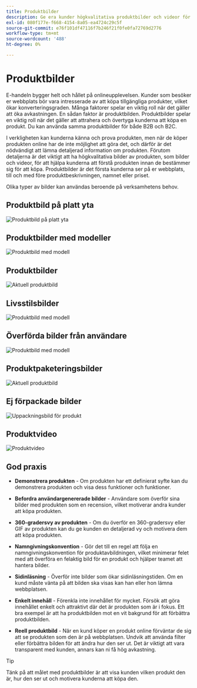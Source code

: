 ```yaml
---
title: Produktbilder
description: Ge era kunder högkvalitativa produktbilder och videor för att öka konverteringsgraden.
exl-id: 080f177e-f668-4154-8a05-ea4724c29c5f
source-git-commit: e76f101df47116f7b246f21f0fe0fa72769d2776
workflow-type: tm+mt
source-wordcount: '488'
ht-degree: 0%

---
```


# Produktbilder

E-handeln bygger helt och hållet på onlineupplevelsen. Kunder som besöker er webbplats bör vara intresserade av att köpa tillgängliga produkter, vilket ökar konverteringsgraden. Många faktorer spelar en viktig roll när det gäller att öka avkastningen. En sådan faktor är produktbilden. Produktbilder spelar en viktig roll när det gäller att attrahera och övertyga kunderna att köpa en produkt. Du kan använda samma produktbilder för både B2B och B2C.

I verkligheten kan kunderna känna och prova produkten, men när de köper produkten online har de inte möjlighet att göra det, och därför är det nödvändigt att lämna detaljerad information om produkten. Förutom detaljerna är det viktigt att ha högkvalitativa bilder av produkten, som bilder och videor, för att hjälpa kunderna att förstå produkten innan de bestämmer sig för att köpa. Produktbilder är det första kunderna ser på er webbplats, till och med före produktbeskrivningen, namnet eller priset.

Olika typer av bilder kan användas beroende på verksamhetens behov.

## Produktbild på platt yta

![Produktbild på platt yta](../../assets/playbooks/product-image-flat.png)

## Produktbilder med modeller

![Produktbild med modell](../../assets/playbooks/product-image-model.png)

## Produktbilder

![Aktuell produktbild](../../assets/playbooks/product-image-feature.png)

## Livsstilsbilder

![Produktbild med modell](../../assets/playbooks/product-image-lifestyle.png)

## Överförda bilder från användare

![Produktbild med modell](../../assets/playbooks/product-image-user-upload.png)

## Produktpaketeringsbilder

![Aktuell produktbild](../../assets/playbooks/product-image-packaging.png)

## Ej förpackade bilder

![Uppackningsbild för produkt](../../assets/playbooks/product-image-unboxing.png)

## Produktvideo

![Produktvideo](../../assets/playbooks/product-video.png)

## God praxis

- **Demonstrera produkten** - Om produkten har ett definierat syfte kan du demonstrera produkten och visa dess funktioner och funktioner.

- **Befordra användargenererade bilder** - Användare som överför sina bilder med produkten som en recension, vilket motiverar andra kunder att köpa produkten.

- **360-gradersvy av produkten** - Om du överför en 360-gradersvy eller GIF av produkten kan du ge kunden en detaljerad vy och motivera dem att köpa produkten.

- **Namngivningskonvention** - Gör det till en regel att följa en namngivningskonvention för produktavbildningen, vilket minimerar felet med att överföra en felaktig bild för en produkt och hjälper teamet att hantera bilder.

- **Sidinläsning** - Överför inte bilder som ökar sidinläsningstiden. Om en kund måste vänta på att bilden ska visas kan han eller hon lämna webbplatsen.

- **Enkelt innehåll** - Förenkla inte innehållet för mycket. Försök att göra innehållet enkelt och attraktivt där det är produkten som är i fokus. Ett bra exempel är att ha produktbilden mot en vit bakgrund för att förbättra produktbilden.

- **Reell produktbild** - När en kund köper en produkt online förväntar de sig att se produkten som den är på webbplatsen. Undvik att använda filter eller förbättra bilden för att ändra hur den ser ut. Det är viktigt att vara transparent med kunden, annars kan ni få hög avkastning.

>[!TIP]
>
>Tänk på att målet med produktbilder är att visa kunden vilken produkt den är, hur den ser ut och motivera kunderna att köpa den.
